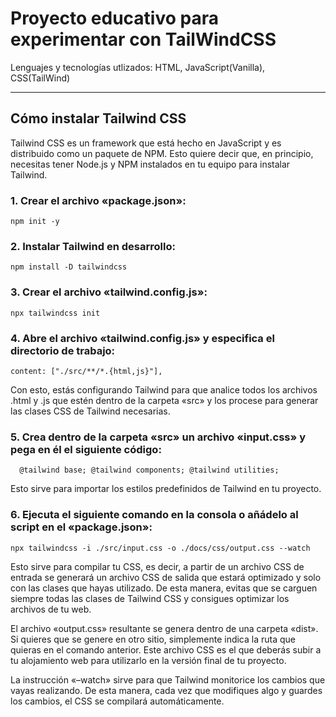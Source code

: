 # Proyecto educativo para experimentar con TailWindCSS
Lenguajes y tecnologías utlizados: HTML, JavaScript(Vanilla), CSS(TailWind)

---
## Cómo instalar Tailwind CSS

Tailwind CSS es un framework que está hecho en JavaScript y es distribuido como un paquete de NPM. Esto quiere decir que, en principio, necesitas tener Node.js y NPM instalados en tu equipo para instalar Tailwind.

### 1. Crear el archivo «package.json»:
`npm init -y`

### 2. Instalar Tailwind en desarrollo:
`npm install -D tailwindcss`

### 3. Crear el archivo «tailwind.config.js»:
`npx tailwindcss init`

### 4. Abre el archivo «tailwind.config.js» y especifica el directorio de trabajo:
`content: ["./src/**/*.{html,js}"],`

Con esto, estás configurando Tailwind para que analice todos los archivos .html y .js que estén dentro de la carpeta «src» y los procese para generar las clases CSS de Tailwind necesarias.

### 5. Crea dentro de la carpeta «src» un archivo «input.css» y pega en él el siguiente código:

`   @tailwind base;
    @tailwind components;
    @tailwind utilities;
`




Esto sirve para importar los estilos predefinidos de Tailwind en tu proyecto.

### 6. Ejecuta el siguiente comando en la consola o añádelo al script en el «package.json»:
`npx tailwindcss -i ./src/input.css -o ./docs/css/output.css --watch`

Esto sirve para compilar tu CSS, es decir, a partir de un archivo CSS de entrada se generará un archivo CSS de salida que estará optimizado y solo con las clases que hayas utilizado. De esta manera, evitas que se carguen siempre todas las clases de Tailwind CSS y consigues optimizar los archivos de tu web.

El archivo «output.css» resultante se genera dentro de una carpeta «dist». Si quieres que se genere en otro sitio, simplemente indica la ruta que quieras en el comando anterior. Este archivo CSS es el que deberás subir a tu alojamiento web para utilizarlo en la versión final de tu proyecto.

La instrucción «–watch» sirve para que Tailwind monitorice los cambios que vayas realizando. De esta manera, cada vez que modifiques algo y guardes los cambios, el CSS se compilará automáticamente.